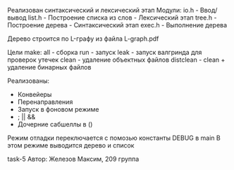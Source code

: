 Реализован синтаксический и лексический этап
Модули:
io.h - Ввод/вывод
list.h - Построение списка из слов - Лексический этап
tree.h - Построение дерева - Синтаксический этап
exec.h - Выполнение дерева

Дерево строится по L-графу из файла L-graph.pdf

Цели make:
all - сборка
run - запуск
leak - запуск валгринда для проверок утечек
clean - удаление объектных файлов
distclean - clean + удаление бинарных файлов

Реализованы:
- Конвейеры
- Перенаправления
- Запуск в фоновом режиме
- ; || &&
- Дочерние сабшеллы в ()

Режим отладки переключается с помозью константы DEBUG в main
В этом режиме выводится дерево и список

task-5
Автор: Железов Максим, 209 группа
